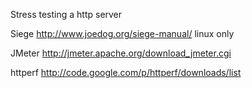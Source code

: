 Stress testing a http server

Siege
	http://www.joedog.org/siege-manual/
	linux only

JMeter
	http://jmeter.apache.org/download_jmeter.cgi

httperf
	http://code.google.com/p/httperf/downloads/list